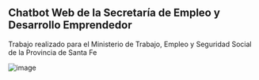 ## Chatbot Web de la Secretaría de Empleo y Desarrollo Emprendedor
Trabajo realizado para el Ministerio de Trabajo, Empleo y Seguridad Social de la Provincia de Santa Fe

![image](https://github.com/user-attachments/assets/002bb067-0d56-4934-81ac-f2448c4a422a)
